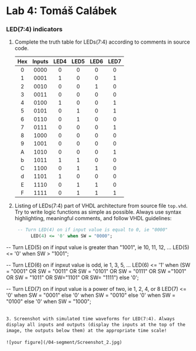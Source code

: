 # Lab 4: Tomáš Calábek

### LED(7:4) indicators

1. Complete the truth table for LEDs(7:4) according to comments in source code.

   | **Hex** | **Inputs** | **LED4** | **LED5** | **LED6** | **LED7** |
   | :-: | :-: | :-: | :-: | :-: | :-: |
   | 0 | 0000 | 0 | 0 | 0 | 0 | 0 | 0 | 1 |
   | 1 | 0001 | 1 | 0 | 0 | 1 | 1 | 1 | 1 |
   | 2 | 0010 | 0 | 0 | 1 | 0 | 0 | 1 | 0 |
   | 3 | 0011 | 0 | 0 | 0 | 0 | 1 | 1 | 0 |
   | 4 | 0100 | 1 | 0 | 0 | 1 | 1 | 0 | 0 |
   | 5 | 0101 | 0 | 1 | 0 | 1 | 1 | 0 | 0 |
   | 6 | 0110 | 0 | 1 | 0 | 0 | 0 | 0 | 0 |
   | 7 | 0111 | 0 | 0 | 0 | 1 | 1 | 1 | 1 |
   | 8 | 1000 | 0 | 0 | 0 | 0 | 0 | 0 | 0 |
   | 9 | 1001 | 0 | 0 | 0 | 0 | 1 | 0 | 0 |
   | A | 1010 | 0 | 0 | 0 | 1 | 0 | 0 | 0 |
   | b | 1011 | 1 | 1 | 0 | 0 | 0 | 0 | 0 |
   | C | 1100 | 0 | 1 | 1 | 0 | 0 | 0 | 1 |
   | d | 1101 | 1 | 0 | 0 | 0 | 0 | 1 | 0 |
   | E | 1110 | 0 | 1 | 1 | 0 | 0 | 0 | 0 |
   | F | 1111 | 0 | 1 | 1 | 1 | 0 | 0 | 0 |


2. Listing of LEDs(7:4) part of VHDL architecture from source file `top.vhd`. Try to write logic functions as simple as possible. Always use syntax highlighting, meaningful comments, and follow VHDL guidelines:

   ```vhdl
    -- Turn LED(4) on if input value is equal to 0, ie "0000"
         LED(4) <= '0' when SW = "0000";

 -- Turn LED(5) on if input value is greater than "1001", ie 10, 11, 12, ...
         LED(5) <= '0' when SW > "1001";

 -- Turn LED(6) on if inpxut value is odd, ie 1, 3, 5, ...
         LED(6) <= '1' when (SW = "0001" OR SW = "0011" OR SW = "0101" OR SW = "0111" OR SW ="1001" OR SW = "1011" OR SW="1101" OR SW= "1111") 
         else '0';

 -- Turn LED(7) on if input value is a power of two, ie 1, 2, 4, or 8
         LED(7) <= 
         '0' when SW = "0001" else 
         '0' when SW = "0010" else 
         '0' when SW = "0100" else
         '0' when SW = "1000"; 
   ```

3. Screenshot with simulated time waveforms for LED(7:4). Always display all inputs and outputs (display the inputs at the top of the image, the outputs below them) at the appropriate time scale!

   ![your figure](/04-segment/Screenshot_2.jpg)
